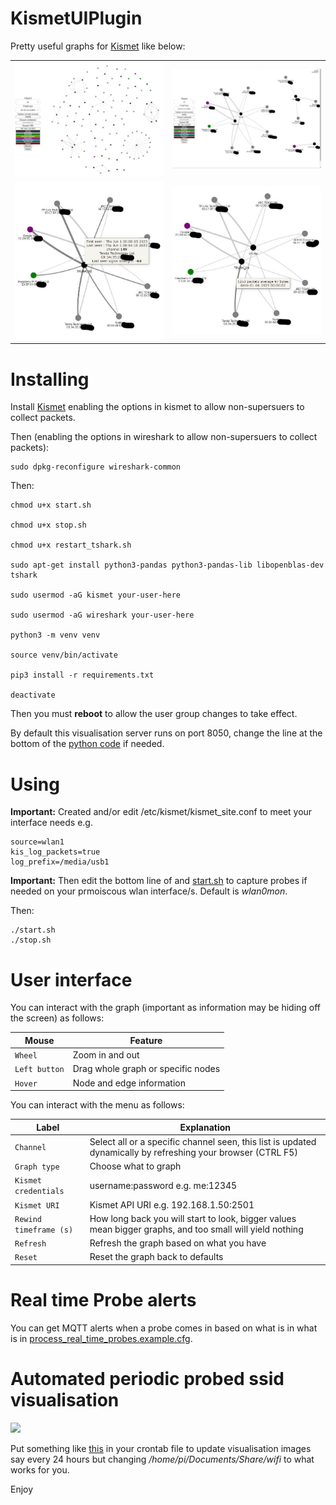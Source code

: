 # KismetUIPlugin

Pretty useful graphs for [Kismet](https://github.com/kismetwireless/kismet) like below:

<table>
  <tr>
    <td><img src="./1.JPG" width="400"</td>
    <td><img src="./2.JPG" width="400"</td>
  </tr>
  <tr>
     <td><img src="./3.JPG" width="400"</td>
     <td><img src="./4.JPG" width="400"</td>
  </tr>
</table>

# Installing

Install [Kismet](https://www.kismetwireless.net/) enabling the options in kismet to allow non-supersuers to collect packets.

Then (enabling the options in wireshark to allow non-supersuers to collect packets):

```console
sudo dpkg-reconfigure wireshark-common
```

Then:

``` console
chmod u+x start.sh

chmod u+x stop.sh

chmod u+x restart_tshark.sh

sudo apt-get install python3-pandas python3-pandas-lib libopenblas-dev tshark

sudo usermod -aG kismet your-user-here

sudo usermod -aG wireshark your-user-here

python3 -m venv venv

source venv/bin/activate

pip3 install -r requirements.txt

deactivate
```

Then you must **reboot** to allow the user group changes to take effect.

By default this visualisation server runs on port 8050, change the line at the bottom of the [python code](./KismetUIPlugin.py) if needed.

# Using

**Important:** Created and/or edit /etc/kismet/kismet_site.conf to meet your interface needs e.g.

``` console
source=wlan1
kis_log_packets=true
log_prefix=/media/usb1
```


**Important:** Then edit the bottom line of and [start.sh](start.sh) to capture probes if needed on your prmoiscous wlan interface/s. Default is *wlan0mon*.

Then:

``` console
./start.sh
./stop.sh
```

# User interface

You can interact with the graph (important as information may be hiding off the screen) as follows:

**Mouse** | **Feature**
----- | -------
```Wheel``` | Zoom in and out
```Left button``` | Drag whole graph or specific nodes
```Hover``` | Node and edge information

You can interact with the menu as follows:

**Label** | **Explanation**
----- | -----------
```Channel``` | Select all or a specific channel seen, this list is updated dynamically by refreshing your browser (CTRL F5)
```Graph type``` | Choose what to graph
```Kismet credentials``` | username:password e.g. me:12345
```Kismet URI``` | Kismet API URI e.g. 192.168.1.50:2501
```Rewind timeframe (s)``` | How long back you will start to look, bigger values mean bigger graphs, and too small will yield nothing
```Refresh``` | Refresh the graph based on what you have
```Reset``` | Reset the graph back to defaults

# Real time Probe alerts

You can get MQTT alerts when a probe comes in based on what is in what is in [process_real_time_probes.example.cfg](process_real_time_probes.example.cfg).

# Automated periodic probed ssid visualisation 

<img src="./example-probes.jpg">

Put something like [this](crontab) in your crontab file to update visualisation images say every 24 hours but changing */home/pi/Documents/Share/wifi* to what works for you.

Enjoy


